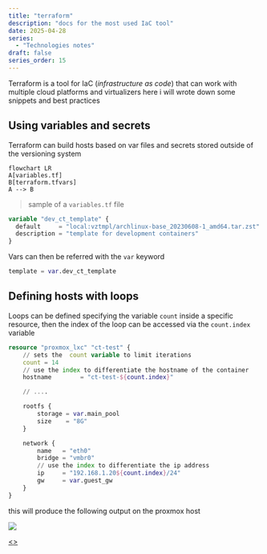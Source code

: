 ```yaml
---
title: "terraform"
description: "docs for the most used IaC tool"
date: 2025-04-28
series:
  - "Technologies notes"
draft: false
series_order: 15
---
```


Terraform is a tool for IaC (*infrastructure as code*) that can work with multiple cloud platforms and virtualizers here i will wrote down some snippets and best practices

## Using variables and secrets

Terraform can build hosts based on var files and secrets stored outside of the versioning system

```mermaid
flowchart LR
A[variables.tf]
B[terraform.tfvars]
A --> B
```

> sample of a `variables.tf` file
```terraform
variable "dev_ct_template" {
  default     = "local:vztmpl/archlinux-base_20230608-1_amd64.tar.zst"
  description = "template for development containers"
}
```

Vars can then be referred with the `var` keyword

```terraform
template = var.dev_ct_template
```

## Defining hosts with loops

Loops can be defined  specifying the variable `count` inside a specific resource, then the index of the loop  can be accessed via the `count.index` variable

```terraform
resource "proxmox_lxc" "ct-test" {
	// sets the  count variable to limit iterations
	count = 14
	// use the index to differentiate the hostname of the container
	hostname        = "ct-test-${count.index}"

	// ....

	rootfs {
		storage = var.main_pool
		size    = "8G"
	}

	network {
		name   = "eth0"
		bridge = "vmbr0"
		// use the index to differentiate the ip address
		ip     = "192.168.1.20${count.index}/24"
		gw     = var.guest_gw
	}
}
```

this will produce the following output on the proxmox host

![](/images/Pasted%20image%2020241117151330.png)

[<](pages/technologies/proxmox.md)[>](pages/technologies/navidrome.md)
